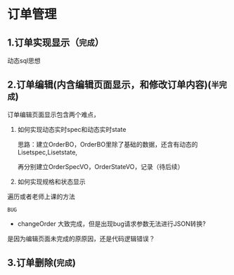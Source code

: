 # 订单管理

## 1.订单实现显示（`完成`）

动态sql思想

## 2.订单编辑(内含编辑页面显示，和修改订单内容)(`半完成`)

订单编辑页面显示包含两个难点，

1. 如何实现动态实时spec和动态实时state

   思路：建立OrderBO，OrderBO里除了基础的数据，还含有动态的Liset<OrderSpecVO>spec,Liset<OrderStateVO>state,

   再分别建立OrderSpecVO，OrderStateVO，记录（待后续）

2. 如何实现规格和状态显示

遍历或者老师上课的方法

`BUG`

- changeOrder 大致完成，但是出现bug请求参数无法进行JSON转换?

是因为编辑页面未完成的原原因，还是代码逻辑错误？

## 3.订单删除(`完成`)